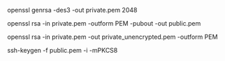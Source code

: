 openssl genrsa -des3 -out private.pem 2048

openssl rsa -in private.pem -outform PEM -pubout -out public.pem

openssl rsa -in private.pem -out private_unencrypted.pem -outform PEM

ssh-keygen -f public.pem  -i -mPKCS8